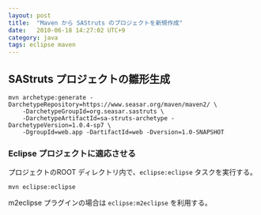 ```yaml
---
layout: post
title:  "Maven から SAStruts のプロジェクトを新規作成"
date:   2010-06-18 14:27:02 UTC+9
category: java
tags: eclipse maven
---
```


## SAStruts プロジェクトの雛形生成

```
mvn archetype:generate -DarchetypeRepository=https://www.seasar.org/maven/maven2/ \
    -DarchetypeGroupId=org.seasar.sastruts \
    -DarchetypeArtifactId=sa-struts-archetype -DarchetypeVersion=1.0.4-sp7 \
    -DgroupId=web.app -DartifactId=web -Dversion=1.0-SNAPSHOT
```

### Eclipse プロジェクトに適応させる

プロジェクトのROOT ディレクトリ内で、`eclipse:eclipse` タスクを実行する。

```
mvn eclipse:eclipse
```

m2eclipse プラグインの場合は `eclipse:m2eclipse` を利用する。

